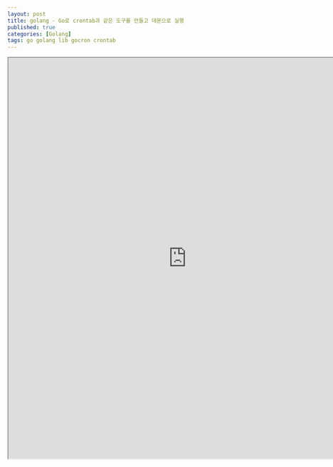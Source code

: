 ```yaml
---
layout: post
title: golang - Go로 crontab과 같은 도구를 만들고 데몬으로 실행
published: true
categories: [Golang]
tags: go golang lib gocron crontab
---
```

<iframe width="800" height="900" src="https://docs.google.com/document/d/e/2PACX-1vTO0m_VomV4r8_hL3JOc4b13qx3E7Yw6koq3hMLb0BezqjYBzTaHoy79lUI96XvtiWWH56WCZ5Untzn/pub?embedded=true"></iframe>    
  